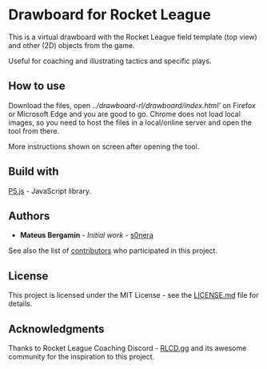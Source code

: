 # Drawboard for Rocket League

This is a virtual drawboard with the Rocket League field template (top view) and other (2D) objects from the game.

Useful for coaching and illustrating tactics and specific plays.

## How to use

Download the files, open *../drawboard-rl/drawboard/index.html'* on Firefox or Microsoft Edge and you are good to go.
Chrome does not load local images, so you need to host the files in a local/online server and open the tool from there.

More instructions shown on screen after opening the tool.

## Build with

[P5.js](https://p5js.org/) - JavaScript library.

## Authors

* **Mateus Bergamin** - *Initial work* - [s0nera](https://github.com/s0nera)

See also the list of [contributors](https://github.com/trueneu/drawboard-rl/graphs/contributors) who participated in this project.

## License

This project is licensed under the MIT License - see the [LICENSE.md](LICENSE.md) file for details.

## Acknowledgments

Thanks to Rocket League Coaching Discord - [RLCD.gg](https://rlcd.gg) and its awesome community for the inspiration to this project. 
